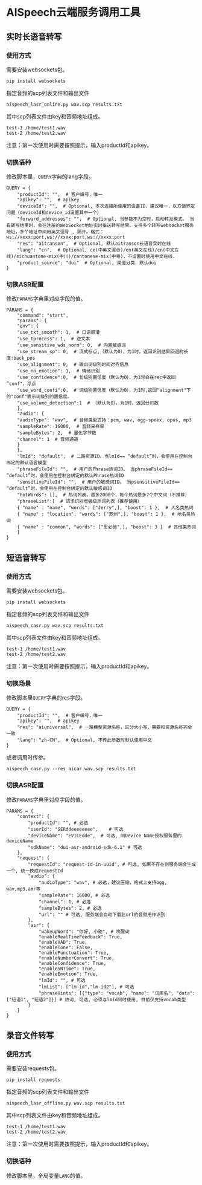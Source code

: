 # AISpeech云端服务调用工具
## 实时长语音转写
### 使用方式
需要安装websockets包。
```
pip install websockets
```
指定音频的scp列表文件和输出文件
```
aispeech_lasr_online.py wav.scp results.txt
```
其中scp列表文件由key和音频地址组成。
```
test-1 /home/test1.wav
test-2 /home/test2.wav
```
注意：第一次使用时需要按照提示，输入productId和apikey。
### 切换语种
修改脚本里，`QUERY`字典的lang字段。
```
QUERY = {
    "productId": "",  # 客户编号，唯一
    "apikey": "",  # apikey
    "deviceId": "",  # Optional, 本次连接所使用的设备ID，建议唯一，以方便界定问题（deviceId和device_id设置其中一个）
    "forward_addresses": "",  # Optional, 当参数不为空时，启动转发模式。 当有转写结果时，会往注册的WebSocket地址实时推送转写结果。支持多个转写websocket服务地址，多个地址中间用英文逗号 , 隔开。格式： ws://xxxx:port,ws://xxxx:port,ws://xxxx:port
    "res": "aitranson",  # Optional, 默认aitranson长语音实时在线
    "lang": "cn",  # Optional, ce(中英文混合)/en(英文在线)/cn(中文在线)/sichuantone-mix(中川)/cantonese-mix(中粤)，不设置时使用中文在线.
    "product_source": "dui"  # Optional, 渠道分类，默认dui
}
```
### 切换ASR配置
修改`PARAMS`字典里对应字段的值。
```
PARAMS = {
    "command": "start",
    "params": {
    "env": {
    "use_txt_smooth": 1,  # 口语顺滑
    "use_tprocess": 1,  # 逆文本
    "use_sensitive_wds_norm": 0,  # 内置敏感词
    "use_stream_sp": 0,  # 流式标点,（默认为0），为1时，返回识别结果回退的长度:back_pos
    "use_alignment": 0,  # 输出词级别时间对齐信息
    "use_nn_emotion": 1,  # 情绪识别
    "use_confidence":0,  # 句级别置信度（默认为0），为1时会在rec中返回 ”conf"，浮点
    "use_word_confi":0,  # 词级别置信度（默认为0），为1时,返回"alignment"下的"conf"表示词级别的置信度。
    "use_volume_detection":1  # （默认为0），为1时，返回分贝数
    },
    "audio": {
    "audioType": "wav",  # 音频类型支持：pcm, wav, ogg-speex, opus, mp3
    "sampleRate": 16000,  # 音频采样率
    "sampleBytes": 2,  # 量化字节数
    "channel": 1  # 音频通道
    }
    },
    "lmId": "default",  # 二路资源ID。当lmId== “default”时，会使用在控制台绑定的默认语言模型
    "phraseFileId": "",  # 用户的Phrase热词ID。 当phraseFileId== “default”时，会使用在控制台绑定的默认Phrase热词ID
    "sensitiveFileId": "",  # 用户的敏感词ID。 当psensitiveFileId== “default”时，会使用在控制台绑定的默认敏感词ID
    "hotWords": [],  # 热词列表，最多2000个，每个热词最多7个中文词（不推荐）
    "phraseList":[  # 请求识别增强级热词列表（推荐使用）
    { "name" : "name", "words": ["Jerry",], "boost": 1 },  # 人名类热词
    { "name" : "location", "words": ["苏州",], "boost": 1 },  # 地名类热词
    { "name" : "common", "words": ["思必驰",], "boost": 3 }  # 其他类热词
    ]
}
```
## 短语音转写
### 使用方式
需要安装websockets包。
```
pip install websockets
```
指定音频的scp列表文件和输出文件
```
aispeech_casr.py wav.scp results.txt
```
其中scp列表文件由key和音频地址组成。
```
test-1 /home/test1.wav
test-2 /home/test2.wav
```
注意：第一次使用时需要按照提示，输入productId和apikey。
### 切换场景
修改脚本里`QUERY`字典的res字段。
```
QUERY = {
    "productId": "",  # 客户编号，唯一
    "apikey": "",  # apikey
    "res": "aiuniversal",  # 一路模型资源名称，区分大小写，需要和资源名称完全一致
    "lang": "zh-CN",  # Optional, 不传此参数时默认使用中文
}
```
或者调用时传参。
```
aispeech_casr.py --res aicar wav.scp results.txt
```
### 切换ASR配置
修改`PARAMS`字典里对应字段的值。
```
PARAMS = {
    "context": {
        "productId": "", # 必选
        "userId": "SERddeeeeeeee",    # 可选
        "deviceName": "EVICEdde",  # 可选, 同Device Name授权服务里的deviceName
        "sdkName": "dui-asr-android-sdk-6.1" # 可选
    },
    "request": {
        "requestId": "request-id-in-uuid", # 可选, 如果不存在则服务端会生成一个, 统一换成requestId
        "audio": {
            "audioType": "wav", # 必选，建议压缩，格式上支持ogg, wav,mp3,amr等
            "sampleRate": 16000, # 必选
            "channel": 1, # 必选
            "sampleBytes": 2, # 必选
            "url": "" # 可选, 服务端会自动下载此url的音频用作识别
        },
        "asr": {
            "wakeupWord": "你好, 小驰", # 唤醒词
            "enableRealTimeFeedback": True,
            "enableVAD": True,
            "enableTone": False,
            "enablePunctuation": True,
            "enableNumberConvert": True,
            "enableConfidence": True,
            "enableSNTime": True,
            "enableEmotion": True,
            "lmId": "", # 可选
            "lmList": ["lm-id","lm-id2"], # 可选
            "phraseHints": [{"type": "vocab", "name": "词库名", "data":["短语1", "短语2"]}] # 热词, 可选, 必须与lmId同时使用, 目前仅支持vocab类型
        }
    }
}
```
## 录音文件转写
### 使用方式
需要安装requests包。
```
pip install requests
```
指定音频的scp列表文件和输出文件
```
aispeech_lasr_offline.py wav.scp results.txt
```
其中scp列表文件由key和音频地址组成。
```
test-1 /home/test1.wav
test-2 /home/test2.wav
```
注意：第一次使用时需要按照提示，输入productId和apikey。
### 切换语种
修改脚本里，全局变量`LANG`的值。
